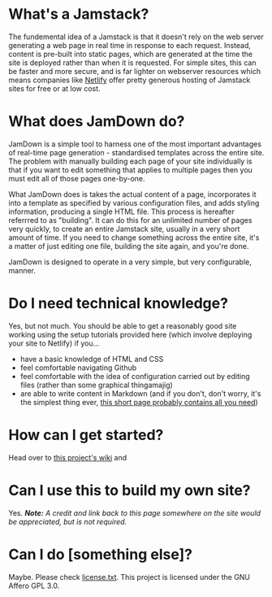 # What's a Jamstack?
The fundemental idea of a Jamstack is that it doesn't rely on the web server generating a web page in real time in response to each request. Instead, content is pre-built into static pages, which are generated at the time the site is deployed rather than when it is requested. For simple sites, this can be faster and more secure, and is far lighter on webserver resources which means companies like [Netlify](www.netlify.com) offer pretty generous hosting of Jamstack sites for free or at low cost.

# What does JamDown do?
JamDown is a simple tool to harness one of the most important advantages of real-time page generation - standardised templates across the entire site. The problem with manually building each page of your site individually is that if you want to edit something that applies to multiple pages then you must edit all of those pages one-by-one.

What JamDown does is takes the actual content of a page, incorporates it into a template as specified by various configuration files, and adds styling information, producing a single HTML file. This process is hereafter referrred to as "building". It can do this for an unlimited number of pages very quickly, to create an entire Jamstack site, usually in a very short amount of time. If you need to change something across the entire site, it's a matter of just editing one file, building the site again, and you're done.

JamDown is designed to operate in a very simple, but very configurable, manner.

# Do I need technical knowledge?
Yes, but not much. You should be able to get a reasonably good site working using the setup tutorials provided here (which involve deploying your site to Netlify) if you...

+ have a basic knowledge of HTML and CSS
+ feel comfortable navigating Github
+ feel comfortable with the idea of configuration carried out by editing files (rather than some graphical thingamajig)
+ are able to write content in Markdown (and if you don't, don't worry, it's the simplest thing ever, [this short page probably contains all you need](https://www.markdownguide.org/cheat-sheet/))

# How can I get started?
Head over to [this project's wiki](https://github.com/python-megapixel/JamDown/wiki) and 

# Can I use this to build my own site?
Yes.
*__Note:__ A credit and link back to this page somewhere on the site would be appreciated, but is not required.*

# Can I do [something else]?
Maybe. Please check [license.txt](https://github.com/python-megapixel/JamDown/blob/master/license.txt).
This project is licensed under the GNU Affero GPL 3.0.
